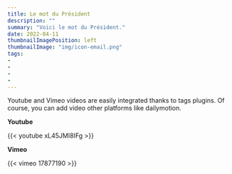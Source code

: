 ```yaml
---
title: Le mot du Président
description: ""
summary: "Voici le mot du Président."
date: 2022-04-11
thumbnailImagePosition: left
thumbnailImage: "img/icon-email.png"
tags:
- 
- 
- 
- 
---
```


Youtube and Vimeo videos are easily integrated thanks to tags plugins. Of course, you can add video other platforms like dailymotion.


**Youtube**

{{< youtube xL45JMI8IFg >}}

**Vimeo**

{{< vimeo 17877190 >}}
